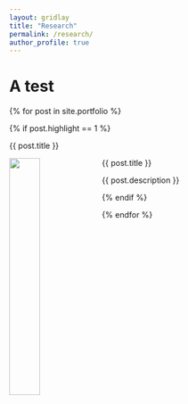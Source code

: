 ```yaml
---
layout: gridlay
title: "Research"
permalink: /research/
author_profile: true
---
```


<h1> A test </h1>

{% for post in site.portfolio %}



{% if post.highlight == 1 %}

<p>{{ post.title  }}</p>

<div class="row">


<div class="col-sm-6 clearfix">
 <div class="well">
  <pubtit>{{ post.title }}</pubtit>
  <img src="{{ site.url }}{{ site.baseurl }}{{ post.photo }}" class="img-responsive" width="33%" style="float: left" />
  <p>{{ post.description }}</p>
 </div>
</div>

{% endif %}

{% endfor %}

</div>

